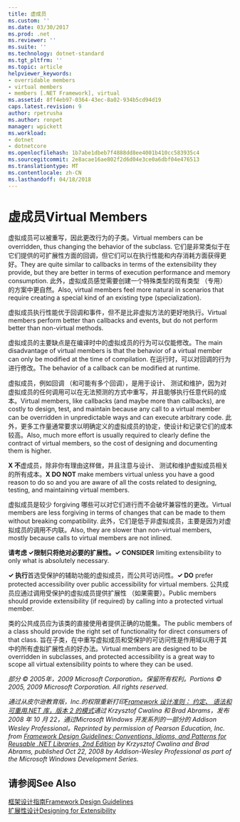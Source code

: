 ```yaml
---
title: 虚成员
ms.custom: ''
ms.date: 03/30/2017
ms.prod: .net
ms.reviewer: ''
ms.suite: ''
ms.technology: dotnet-standard
ms.tgt_pltfrm: ''
ms.topic: article
helpviewer_keywords:
- overridable members
- virtual members
- members [.NET Framework], virtual
ms.assetid: 8ff4eb97-0364-43ec-8a02-934b5cd94d19
caps.latest.revision: 9
author: rpetrusha
ms.author: ronpet
manager: wpickett
ms.workload:
- dotnet
- dotnetcore
ms.openlocfilehash: 1b7abe1dbeb7f4888dd8ee4001b410cc583935c4
ms.sourcegitcommit: 2e8acae16ae802f2d6d04e3ce0a6dbf04e476513
ms.translationtype: MT
ms.contentlocale: zh-CN
ms.lasthandoff: 04/18/2018
---
```

# <a name="virtual-members"></a><span data-ttu-id="6381f-102">虚成员</span><span class="sxs-lookup"><span data-stu-id="6381f-102">Virtual Members</span></span>
<span data-ttu-id="6381f-103">虚拟成员可以被重写，因此更改行为的子类。</span><span class="sxs-lookup"><span data-stu-id="6381f-103">Virtual members can be overridden, thus changing the behavior of the subclass.</span></span> <span data-ttu-id="6381f-104">它们是非常类似于在它们提供的可扩展性方面的回调，但它们可以在执行性能和内存消耗方面获得更好。</span><span class="sxs-lookup"><span data-stu-id="6381f-104">They are quite similar to callbacks in terms of the extensibility they provide, but they are better in terms of execution performance and memory consumption.</span></span> <span data-ttu-id="6381f-105">此外，虚拟成员感觉需要创建一个特殊类型的现有类型 （专用） 的方案中更自然。</span><span class="sxs-lookup"><span data-stu-id="6381f-105">Also, virtual members feel more natural in scenarios that require creating a special kind of an existing type (specialization).</span></span>  
  
 <span data-ttu-id="6381f-106">虚拟成员执行性能优于回调和事件，但不是比非虚拟方法的更好地执行。</span><span class="sxs-lookup"><span data-stu-id="6381f-106">Virtual members perform better than callbacks and events, but do not perform better than non-virtual methods.</span></span>  
  
 <span data-ttu-id="6381f-107">虚拟成员的主要缺点是在编译时中的虚拟成员的行为可以仅能修改。</span><span class="sxs-lookup"><span data-stu-id="6381f-107">The main disadvantage of virtual members is that the behavior of a virtual member can only be modified at the time of compilation.</span></span> <span data-ttu-id="6381f-108">在运行时，可以对回调的行为进行修改。</span><span class="sxs-lookup"><span data-stu-id="6381f-108">The behavior of a callback can be modified at runtime.</span></span>  
  
 <span data-ttu-id="6381f-109">虚拟成员，例如回调 （和可能有多个回调），是用于设计、 测试和维护，因为对虚拟成员的任何调用可以在无法预测的方式中重写，并且能够执行任意代码的成本。</span><span class="sxs-lookup"><span data-stu-id="6381f-109">Virtual members, like callbacks (and maybe more than callbacks), are costly to design, test, and maintain because any call to a virtual member can be overridden in unpredictable ways and can execute arbitrary code.</span></span> <span data-ttu-id="6381f-110">此外，更多工作量通常要求以明确定义的虚拟成员的协定，使设计和记录它们的成本较高。</span><span class="sxs-lookup"><span data-stu-id="6381f-110">Also, much more effort is usually required to clearly define the contract of virtual members, so the cost of designing and documenting them is higher.</span></span>  
  
 <span data-ttu-id="6381f-111">**X 不**虚成员，除非你有理由这样做，并且注意与设计、 测试和维护虚拟成员相关的所有成本。</span><span class="sxs-lookup"><span data-stu-id="6381f-111">**X DO NOT** make members virtual unless you have a good reason to do so and you are aware of all the costs related to designing, testing, and maintaining virtual members.</span></span>  
  
 <span data-ttu-id="6381f-112">虚拟成员是较少 forgiving 哪些可以对它们进行而不会破坏兼容性的更改。</span><span class="sxs-lookup"><span data-stu-id="6381f-112">Virtual members are less forgiving in terms of changes that can be made to them without breaking compatibility.</span></span> <span data-ttu-id="6381f-113">此外，它们是低于非虚拟成员，主要是因为对虚拟成员的调用不内联。</span><span class="sxs-lookup"><span data-stu-id="6381f-113">Also, they are slower than non-virtual members, mostly because calls to virtual members are not inlined.</span></span>  
  
 <span data-ttu-id="6381f-114">**请考虑 ✓**限制只将绝对必要的扩展性。</span><span class="sxs-lookup"><span data-stu-id="6381f-114">**✓ CONSIDER** limiting extensibility to only what is absolutely necessary.</span></span>  
  
 <span data-ttu-id="6381f-115">**✓ 执行**首选受保护的辅助功能的虚拟成员，而公共可访问性。</span><span class="sxs-lookup"><span data-stu-id="6381f-115">**✓ DO** prefer protected accessibility over public accessibility for virtual members.</span></span> <span data-ttu-id="6381f-116">公共成员应通过调用受保护的虚拟成员提供扩展性 （如果需要）。</span><span class="sxs-lookup"><span data-stu-id="6381f-116">Public members should provide extensibility (if required) by calling into a protected virtual member.</span></span>  
  
 <span data-ttu-id="6381f-117">类的公共成员应为该类的直接使用者提供正确的功能集。</span><span class="sxs-lookup"><span data-stu-id="6381f-117">The public members of a class should provide the right set of functionality for direct consumers of that class.</span></span> <span data-ttu-id="6381f-118">旨在子类，在中重写虚拟成员和受保护的可访问性是作用域以用于其中的所有虚拟扩展性点的好办法。</span><span class="sxs-lookup"><span data-stu-id="6381f-118">Virtual members are designed to be overridden in subclasses, and protected accessibility is a great way to scope all virtual extensibility points to where they can be used.</span></span>  
  
 <span data-ttu-id="6381f-119">*部分 © 2005年，2009 Microsoft Corporation。保留所有权利。*</span><span class="sxs-lookup"><span data-stu-id="6381f-119">*Portions © 2005, 2009 Microsoft Corporation. All rights reserved.*</span></span>  
  
 <span data-ttu-id="6381f-120">*通过从皮尔逊教育版，Inc.的权限重新打印[Framework 设计准则： 约定、 语法和可重用.NET 库，版本 2 的模式](https://www.informit.com/store/framework-design-guidelines-conventions-idioms-and-9780321545619)通过 Krzysztof Cwalina 和 Brad Abrams，发布 2008 年 10 月 22，通过Microsoft Windows 开发系列的一部分的 Addison Wesley Professional。*</span><span class="sxs-lookup"><span data-stu-id="6381f-120">*Reprinted by permission of Pearson Education, Inc. from [Framework Design Guidelines: Conventions, Idioms, and Patterns for Reusable .NET Libraries, 2nd Edition](https://www.informit.com/store/framework-design-guidelines-conventions-idioms-and-9780321545619) by Krzysztof Cwalina and Brad Abrams, published Oct 22, 2008 by Addison-Wesley Professional as part of the Microsoft Windows Development Series.*</span></span>  
  
## <a name="see-also"></a><span data-ttu-id="6381f-121">请参阅</span><span class="sxs-lookup"><span data-stu-id="6381f-121">See Also</span></span>  
 [<span data-ttu-id="6381f-122">框架设计指南</span><span class="sxs-lookup"><span data-stu-id="6381f-122">Framework Design Guidelines</span></span>](../../../docs/standard/design-guidelines/index.md)  
 [<span data-ttu-id="6381f-123">扩展性设计</span><span class="sxs-lookup"><span data-stu-id="6381f-123">Designing for Extensibility</span></span>](../../../docs/standard/design-guidelines/designing-for-extensibility.md)
